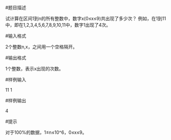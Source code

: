 #题目描述

试计算在区间1到n的所有整数中，数字x(0≤x≤9)共出现了多少次？
例如，在1到11中，即在1,2,3,4,5,6,7,8,9,10,11中，数字1出现了4次。

#输入格式

2个整数n,x，之间用一个空格隔开。

#输出格式

1个整数，表示x出现的次数。

#样例输入

11 1

#样例输出

4

#提示

对于100%的数据，1≤n≤10^6，0≤x≤9。

